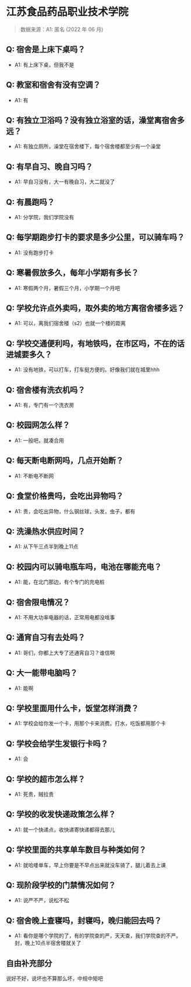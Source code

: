 # 江苏食品药品职业技术学院

> 数据来源：A1: 匿名 (2022 年 06 月)

## Q: 宿舍是上床下桌吗？

- A1: 有上床下桌，但我不是

## Q: 教室和宿舍有没有空调？

- A1: 有

## Q: 有独立卫浴吗？没有独立浴室的话，澡堂离宿舍多远？

- A1: 有独立厕所，澡堂在宿舍楼下，每个宿舍楼都至少有一个澡堂

## Q: 有早自习、晚自习吗？

- A1: 早自习没有，大一有晚自习，大二就没了

## Q: 有晨跑吗？

- A1: 分学院，我们学院没有

## Q: 每学期跑步打卡的要求是多少公里，可以骑车吗？

- A1: 没有跑步打卡

## Q: 寒暑假放多久，每年小学期有多长？

- A1: 寒假两个月，暑假三个月，小学期一个月吧

## Q: 学校允许点外卖吗，取外卖的地方离宿舍楼多远？

- A1: 可以，离我们宿舍楼（s2）也就一个楼的距离

## Q: 学校交通便利吗，有地铁吗，在市区吗，不在的话进城要多久？

- A1: 没有地铁，可以打车，打车挺方便的。好像我们就在城里hhh

## Q: 宿舍楼有洗衣机吗？

- A1: 有，专门有一个洗衣房

## Q: 校园网怎么样？

- A1: 一般吧，就凑合用

## Q: 每天断电断网吗，几点开始断？

- A1: 不断电不断网

## Q: 食堂价格贵吗，会吃出异物吗？

- A1: 贵，会吃出异物，什么钢丝球，头发，虫子，都有

## Q: 洗澡热水供应时间？

- A1: 从下午三点半到晚上11点

## Q: 校园内可以骑电瓶车吗，电池在哪能充电？

- A1: 能，在北门那边，有个专门的充电桩

## Q: 宿舍限电情况？

- A1: 不用大功率电器的话，正常用电都没啥事

## Q: 通宵自习有去处吗？

- A1: 哥们，你都上大专了还通宵自习？谁信啊

## Q: 大一能带电脑吗？

- A1: 能啊

## Q: 学校里面用什么卡，饭堂怎样消费？

- A1: 学校会给你发一个卡，用那个卡来消费。打水，吃饭都用那个卡

## Q: 学校会给学生发银行卡吗？

- A1: 会

## Q: 学校的超市怎么样？

- A1: 死贵，贼拉贵

## Q: 学校的收发快递政策怎么样？

- A1: 就一个快递点，收快递寄快递都得去那儿

## Q: 学校里面的共享单车数目与种类如何？

- A1: 就哈喽单车，早上你要是不早点出来就没车骑了，腿儿着去上课

## Q: 现阶段学校的门禁情况如何？

- A1: 说严不严，说松不松

## Q: 宿舍晚上查寝吗，封寝吗，晚归能回去吗？

- A1: 看你是哪个学院的了，有的学院查的严，天天查，我们学院查的不严。封，晚上10点半宿舍楼就关了

## 自由补充部分

说好不好，说坏也不算那么坏，中规中矩吧